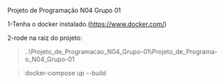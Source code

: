 Projeto de Programação N04 Grupo 01

1-Tenha o docker instalado.(https://www.docker.com/)

2-rode na raiz do projeto:

>..\Projeto_de_Programacao_N04_Grupo-01\Projeto_de_Programa-o_N04_Grupo-01

>docker-compose up --build
>